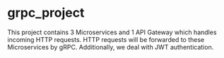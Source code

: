 # grpc_project
This project contains 3 Microservices and 1 API Gateway which handles incoming HTTP requests. HTTP requests will be forwarded to these Microservices by gRPC. Additionally, we deal with JWT authentication.
